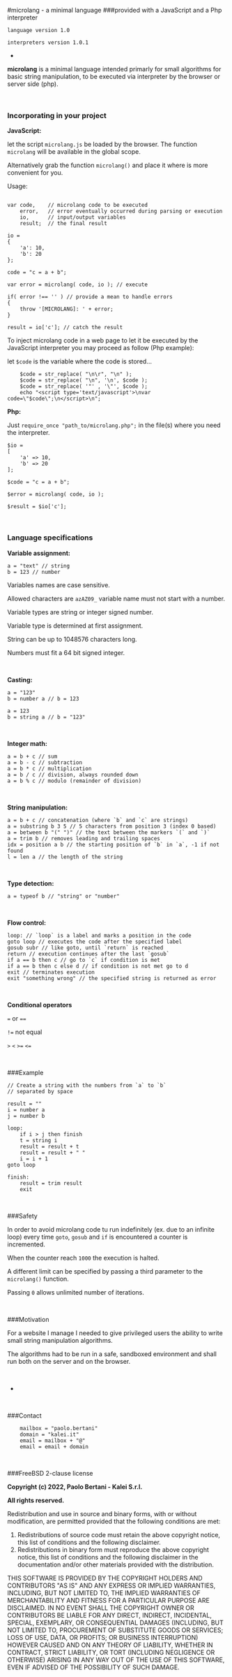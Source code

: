 #microlang - a minimal language
###provided with a JavaScript and a Php interpreter



`language version 1.0`

`interpreters version 1.0.1`

-

**microlang** is a minimal language intended primarly for small algorithms for basic string manipulation, to be executed via interpreter by the browser or server side (php).

&nbsp;

### Incorporating in your project

**JavaScript:**

let the script `microlang.js` be loaded by the browser. The function `microlang` will be available in the global scope.

Alternatively grab the function `microlang()` and place it where is more convenient for you.

Usage:

```

var code,    // microlang code to be executed
    error,   // error eventually occurred during parsing or execution
    io,      // input/output variables
    result;  // the final result
    
io =
{
    'a': 10,
    'b': 20
};

code = "c = a + b";

var error = microlang( code, io ); // execute

if( error !== '' ) // provide a mean to handle errors
{
    throw '[MICROLANG]: ' + error;
}

result = io['c']; // catch the result
```

To inject microlang code in a web page to let it be executed by the JavaScript interpreter you may proceed as follow (Php example):

let `$code` is the variable where the code is stored...

```
    $code = str_replace( "\n\r", "\n" );
    $code = str_replace( "\n", '\n', $code );
    $code = str_replace( '"' , '\"', $code );
    echo "<script type='text/javascript'>\nvar code=\"$code\";\n</script>\n";
```

**Php:**

Just `require_once "path_to/microlang.php";` in the file(s) where you need the interpreter.

```
$io =
[
    'a' => 10,
    'b' => 20
];

$code = "c = a + b";

$error = microlang( code, io );

$result = $io['c'];
```







&nbsp;

### Language specifications

**Variable assignment:**

```
a = "text" // string
b = 123 // number
```

Variables names are case sensitive.

Allowed characters are `azAZ09_` variable name must not start with a number.

Variable types are string or integer signed number.

Variable type is determined at first assignment.

String can be up to 1048576 characters long.

Numbers must fit a 64 bit signed integer.

&nbsp;

**Casting:**

```
a = "123"
b = number a // b = 123
```

```
a = 123
b = string a // b = "123"
```

&nbsp;

**Integer math:**

```
a = b + c // sum
a = b - c // subtraction
a = b * c // multiplication
a = b / c // division, always rounded down
a = b % c // modulo (remainder of division)
```

&nbsp;

**String manipulation:**

```
a = b + c // concatenation (where `b` and `c` are strings)
a = substring b 3 5 // 5 characters from position 3 (index 0 based)
a = between b "(" ")" // the text between the markers `(` and `)`
a = trim b // removes leading and trailing spaces
idx = position a b // the starting position of `b` in `a`, -1 if not found
l = len a // the length of the string
```

&nbsp;

**Type detection:**

```
a = typeof b // "string" or "number"
```

&nbsp;

**Flow control:**

```
loop: // `loop` is a label and marks a position in the code
goto loop // executes the code after the specified label
gosub subr // like goto, until `return` is reached
return // execution continues after the last `gosub`
if a == b then c // go to `c` if condition is met
if a == b then c else d // if condition is not met go to d
exit // terminates execution
exit "something wrong" // the specified string is returned as error
```

&nbsp;

**Conditional operators**

`=` or `==`

`!=` not equal

`>` `<` `>=` `<=`

&nbsp;

###Example

```
// Create a string with the numbers from `a` to `b`
// separated by space

result = ""
i = number a
j = number b

loop:
    if i > j then finish
    t = string i
    result = result + t
    result = result + " "
    i = i + 1
goto loop

finish:
    result = trim result
    exit
```

&nbsp;


###Safety

In order to avoid microlang code tu run indefinitely (ex. due to an infinite loop) every time `goto`, `gosub` and `if` is encountered a counter is incremented.

When the counter reach `1000` the execution is halted.

A different limit can be specified by passing a third parameter to the `microlang()` function.

Passing `0` allows unlimited number of iterations.

&nbsp;

###Motivation

For a website I manage I needed to give privileged users the ability to write small string manipulation algorithms.

The algorithms had to be run in a safe, sandboxed environment and shall run both on the server and on the browser.

&nbsp;
         

-

&nbsp;

  
    
###Contact

```
    mailbox = "paolo.bertani"
    domain = "kalei.it"
    email = mailbox + "@"
    email = email + domain
```


&nbsp;

###FreeBSD 2-clause license


**Copyright (c) 2022, Paolo Bertani - Kalei S.r.l.**

**All rights reserved.**

Redistribution and use in source and binary forms, with or without
modification, are permitted provided that the following conditions are met:

1. Redistributions of source code must retain the above copyright notice, this
   list of conditions and the following disclaimer.
2. Redistributions in binary form must reproduce the above copyright notice,
   this list of conditions and the following disclaimer in the documentation
   and/or other materials provided with the distribution.

THIS SOFTWARE IS PROVIDED BY THE COPYRIGHT HOLDERS AND CONTRIBUTORS "AS IS" AND
ANY EXPRESS OR IMPLIED WARRANTIES, INCLUDING, BUT NOT LIMITED TO, THE IMPLIED
WARRANTIES OF MERCHANTABILITY AND FITNESS FOR A PARTICULAR PURPOSE ARE
DISCLAIMED. IN NO EVENT SHALL THE COPYRIGHT OWNER OR CONTRIBUTORS BE LIABLE FOR
ANY DIRECT, INDIRECT, INCIDENTAL, SPECIAL, EXEMPLARY, OR CONSEQUENTIAL DAMAGES
(INCLUDING, BUT NOT LIMITED TO, PROCUREMENT OF SUBSTITUTE GOODS OR SERVICES;
LOSS OF USE, DATA, OR PROFITS; OR BUSINESS INTERRUPTION) HOWEVER CAUSED AND
ON ANY THEORY OF LIABILITY, WHETHER IN CONTRACT, STRICT LIABILITY, OR TORT
(INCLUDING NEGLIGENCE OR OTHERWISE) ARISING IN ANY WAY OUT OF THE USE OF THIS
SOFTWARE, EVEN IF ADVISED OF THE POSSIBILITY OF SUCH DAMAGE.















